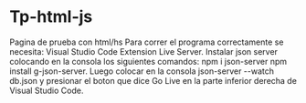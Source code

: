 ﻿# Tp-html-js
Pagina de prueba con html/hs
Para correr el programa correctamente se necesita:
Visual Studio Code
Extension Live Server.
Instalar json server colocando en la consola los siguientes comandos:
npm i json-server
npm install g-json-server.
Luego colocar en la consola json-server --watch db.json y presionar el boton que dice Go Live en la parte inferior derecha de Visual Studio Code.
